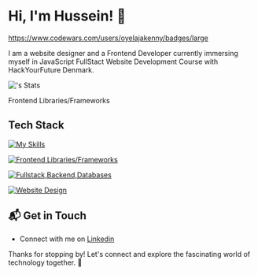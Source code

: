 # Hi, I'm Hussein! 👋

https://www.codewars.com/users/oyelajakenny/badges/large

I am a website designer and a Frontend Developer currently immersing myself in JavaScript FullStact Website Development Course with HackYourFuture Denmark.

![<username>'s Stats](https://github-readme-stats.vercel.app/api?username=<oyelajakenny>&theme=vue-dark&show_icons=true&hide_border=true&count_private=true)

Frontend Libraries/Frameworks
## Tech Stack
[![My Skills](https://skillicons.dev/icons?i=js,html,css,git&theme=light)](https://skillicons.dev)

[![Frontend Libraries/Frameworks](https://skillicons.dev/icons?i=react,bootstrap,tailwind&theme=light)](https://skillicons.dev)

[![Fullstack,Backend,Databases](https://skillicons.dev/icons?i=nextjs,nodejs,express,mysql,mongodb,docker&theme=light)](https://skillicons.dev)

[![Website Design](https://skillicons.dev/icons?i=wordpress,figma&theme=light)](https://skillicons.dev)




## 📬 Get in Touch

- Connect with me on [Linkedin](https://linkedin.com/in/oyelajahussein)

Thanks for stopping by! Let's connect and explore the fascinating world of technology together. 🚀



<!--

Here are some ideas to get you started:

- 🔭 I’m currently working on ...
- 🌱 I’m currently learning ...
- 👯 I’m looking to collaborate on ...
- 🤔 I’m looking for help with ...
- 💬 Ask me about ...
- 📫 How to reach me: ...
- 😄 Pronouns: ...
- ⚡ Fun fact: ...
-->
